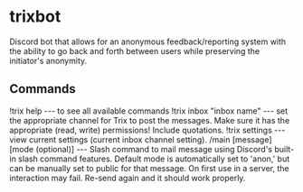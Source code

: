 # trixbot
 Discord bot that allows for an anonymous feedback/reporting system with the ability to go back and forth between users while preserving the initiator's anonymity.
 
 ## Commands
 !trix help --- to see all available commands
 !trix inbox "inbox name" --- set the appropriate channel for Trix to post the messages. Make sure it has the appropriate (read, write) permissions! Include quotations.
 !trix settings --- view current settings (current inbox channel setting).
 /main [message] [mode (optional)] --- Slash command to mail message using Discord's built-in slash command features. Default mode is automatically set to 'anon,' but can be manually set to public for that message. On first use in a server, the interaction may fail. Re-send again and it should work properly.
